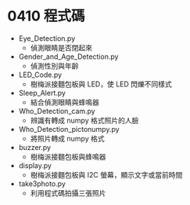 # 0410 程式碼
- Eye_Detection.py
  - 偵測眼睛是否閉起來
- Gender_and_Age_Detection.py
  - 偵測性別與年齡
- LED_Code.py
  - 樹梅派接麵包板與 LED，使 LED 閃爍不同樣式
- Sleep_Alert.py
  - 結合偵測眼睛與蜂鳴器
- Who_Detection_cam.py
  - 辨識有轉成 numpy 格式照片的人臉
- Who_Detection_pictonumpy.py
  - 將照片轉成 numpy 格式
- buzzer.py
  - 樹梅派接麵包板與蜂鳴器
- display.py
  - 樹梅派接麵包板與 I2C 螢幕，顯示文字或當前時間
- take3photo.py
  - 利用程式碼拍攝三張照片
